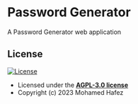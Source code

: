 # Password Generator

A Password Generator web application

## License

[![License](http://img.shields.io/:license-mit-blue.svg?style=flat-square)](http://badges.mit-license.org)

- Licensed under the **[AGPL-3.0 license](LICENSE)**
- Copyright (c) 2023 Mohamed Hafez
